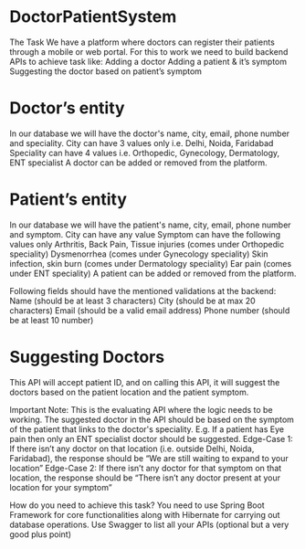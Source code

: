 # DoctorPatientSystem
The Task
We have a platform where doctors can register their patients through a mobile or web portal. For this to work we need to build backend APIs to achieve task like:
Adding a doctor
Adding a patient & it’s symptom
Suggesting the doctor based on patient’s symptom

# Doctor’s entity
In our database we will have the doctor's name, city, email, phone number and speciality.
City can have 3 values only i.e. Delhi, Noida, Faridabad
Speciality can have 4 values i.e. Orthopedic, Gynecology, Dermatology, ENT specialist
A doctor can be added or removed from the platform.

# Patient’s entity
In our database we will have the patient's name, city, email, phone number and symptom.
City can have any value
Symptom can have the following values only
Arthritis, Back Pain, Tissue injuries (comes under Orthopedic speciality)
Dysmenorrhea (comes under Gynecology speciality)
Skin infection, skin burn (comes under Dermatology speciality)
Ear pain (comes under ENT speciality)
A patient can be added or removed from the platform.

Following fields should have the mentioned validations at the backend:
Name (should be at least 3 characters)
City (should be at max 20 characters)
Email (should be a valid email address)
Phone number (should be at least 10 number)

# Suggesting Doctors
This API will accept patient ID, and on calling this API, it will suggest the doctors based on the patient location and the patient symptom.

Important Note: This is the evaluating API where the logic needs to be working. The suggested doctor in the API should be based on the symptom of the patient that links to the doctor's speciality. E.g.  If a patient has Eye pain then only an ENT specialist doctor should be suggested.
Edge-Case 1: If there isn’t any doctor on that location (i.e. outside Delhi, Noida, Faridabad), the response should be “We are still waiting to expand to your location”
Edge-Case 2: If there isn’t any doctor for that symptom on that location, the response should be “There isn’t any doctor present at your location for your symptom”

How do you need to achieve this task?
You need to use Spring Boot Framework for core functionalities along with Hibernate for carrying out database operations.
Use Swagger to list all your APIs (optional but a very good plus point)


